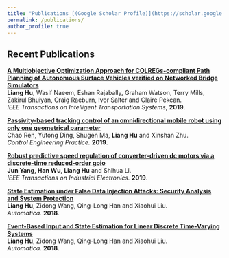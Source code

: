```yaml
---
title: "Publications [(Google Scholar Profile)](https://scholar.google.co.uk/citations?user=hUhUGfYAAAAJ&hl=en)"
permalink: /publications/
author_profile: true
---
```


## Recent Publications
<b>[A Multiobjective Optimization Approach for COLREGs-compliant Path Planning of Autonomous Surface Vehicles verified on Networked Bridge Simulators](https://ieeexplore.ieee.org/abstract/document/8684290)</b><br>
<b>Liang Hu</b>, Wasif Naeem, Eshan Rajabally, Graham Watson, Terry Mills, Zakirul Bhuiyan, Craig Raeburn, Ivor Salter and Claire Pekcan.<br><i>IEEE Transactions on Intelligent Transportation Systems</i>, <b>2019</b>.

<b>[Passivity-based tracking control of an omnidirectional mobile robot using only one geometrical parameter](https://www.sciencedirect.com/science/article/abs/pii/S0967066119301017)</b><br>
Chao Ren, Yutong Ding, Shugen Ma, <b>Liang Hu</b> and Xinshan Zhu.<br>
<i>Control Engineering Practice.</i> <b>2019</b>.

<b>[Robust predictive speed regulation of converter-driven dc motors via a discrete-time reduced-order gpio](https://ieeexplore.ieee.org/abstract/document/8517149/)</b><br><b>Jun Yang, Han Wu, Liang Hu</b> and Shihua Li.<br><i>IEEE Transactions on Industrial Electronics.</i> <b>2019</b>.

<b>[State Estimation under False Data Injection Attacks: Security Analysis and System Protection](https://www.sciencedirect.com/science/article/pii/S0005109817304983)</b><br>
<b>Liang Hu</b>, Zidong Wang, Qing-Long Han and Xiaohui Liu.<br>
<i>Automatica.</i> <b>2018</b>.

<b>[Event-Based Input and State Estimation for Linear Discrete Time-Varying Systems](https://www.tandfonline.com/doi/abs/10.1080/00207179.2016.1269205)</b><br><b>Liang Hu</b>, Zidong Wang, Qing-Long Han and Xiaohui Liu.<br><i>Automatica.</i> <b>2018</b>.



